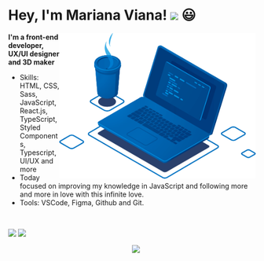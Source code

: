 # Hey, I'm Mariana Viana! <img src="https://media.giphy.com/media/hvRJCLFzcasrR4ia7z/giphy.gif" width="30" > 😃
<img src="https://raw.githubusercontent.com/marianaviana/marianaviana/328e6974b9e95da3aed410e1341ea9c17a043995/computer.png" min-width="400px" max-width="400px" width="400px" align="right" alt="Computador">

**I'm a front-end developer, UX/UI designer and 3D maker**

- Skills: HTML, CSS, Sass, JavaScript, React.js, TypeScript, Styled Components, Typescript, UI/UX and more
- Today focused on improving my knowledge in JavaScript and following more and more in love with this infinite love.
- Tools: VSCode, Figma, Github and Git.
</br>
<p align="left">
  <a href="mailto:contato@mariviana.com.br" alt="mail"><img src="https://img.shields.io/badge/-contato@mariviana.dev-151515?style=flat-square&labelColor=000&logo=Minutemailer&logoColor=3caceb&link=contato@mariviana.dev" /></a>
  <a href="https://www.linkedin.com/in/marianaviana" alt="Linkedin"><img src="https://img.shields.io/badge/LinkedIn-0077B5?style=flat-square&logo=linkedin&logoColor=white&link=https://www.linkedin.com/in/marianaviana" /></a>
</p>  

<div align="center">
  <img src="http://github-profile-summary-cards.vercel.app/api/cards/profile-details?username=marianaviana&amp;theme=transparent" alt="">
  <img src="http://github-profile-summary-cards.vercel.app/api/cards/repos-per-language?username=marianaviana&amp;hide=Html&amp;theme=transparent" alt=""> 
  <img src="http://github-profile-summary-cards.vercel.app/api/cards/most-commit-language?username=marianaviana&amp;theme=transparent" alt=""> 
  <img src="https://github-readme-streak-stats.herokuapp.com/?user=marianaviana&amp;hide_border=true&amp;date_format=M%20j%5B%2C%20Y%5D&amp;background=transparent&amp;stroke=6272a4&amp;ring=006aff&amp;fire=e34c26&amp;currStreakNum=fff&amp;sideNums=006aff&amp;currStreakLabel=417e87&amp;sideLabels=417e87&amp;dates=417e87" alt="">
  <img src="https://github-profile-trophy.vercel.app/?username=marianaviana&margin-w=15&theme=nord&no-bg=true&row=1&column=5&no-frame=true" />
</div>
